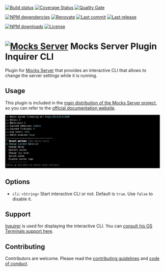 [![Build status][build-image]][build-url] [![Coverage Status][coveralls-image]][coveralls-url] [![Quality Gate][quality-gate-image]][quality-gate-url]

[![NPM dependencies][npm-dependencies-image]][npm-dependencies-url] [![Renovate](https://img.shields.io/badge/renovate-enabled-brightgreen.svg)](https://renovatebot.com) [![Last commit][last-commit-image]][last-commit-url] [![Last release][release-image]][release-url] 

[![NPM downloads][npm-downloads-image]][npm-downloads-url] [![License][license-image]][license-url]


# [![Mocks Server][logo-url]][website-url] Mocks Server Plugin Inquirer CLI

Plugin for [Mocks Server][website-url] that provides an interactive CLI that allows to change the server settings while it is running.

## Usage

This plugin is included in the [main distribution of the Mocks Server project][main-distribution-url], so you can refer to the [official documentation website][website-url].

![Interactive CLI](assets/cli_animation.gif)

## Options

* `cli`: `<String>` Start interactive CLI or not. Default is `true`. Use `false` to disable it.

## Support

[Inquirer][inquirer-url] is used for displaying the interactive CLI. You can [consult his OS Terminals support here][inquirer-support].

## Contributing

Contributors are welcome.
Please read the [contributing guidelines](.github/CONTRIBUTING.md) and [code of conduct](.github/CODE_OF_CONDUCT.md).

[inquirer-url]: https://www.npmjs.com/package/inquirer
[inquirer-support]: https://www.npmjs.com/package/inquirer#support-os-terminals
[website-url]: https://www.mocks-server.org
[main-distribution-url]: https://www.npmjs.com/package/@mocks-server/main
[options-url]: https://www.mocks-server.org/docs/configuration-options
[logo-url]: https://www.mocks-server.org/img/logo_120.png

[coveralls-image]: https://coveralls.io/repos/github/mocks-server/plugin-inquirer-cli/badge.svg
[coveralls-url]: https://coveralls.io/github/mocks-server/plugin-inquirer-cli
[build-image]: https://github.com/mocks-server/plugin-inquirer-cli/workflows/build/badge.svg?branch=master
[build-url]: https://github.com/mocks-server/plugin-inquirer-cli/actions?query=workflow%3Abuild+branch%3Amaster
[last-commit-image]: https://img.shields.io/github/last-commit/mocks-server/plugin-inquirer-cli.svg
[last-commit-url]: https://github.com/mocks-server/plugin-inquirer-cli/commits
[license-image]: https://img.shields.io/npm/l/@mocks-server/plugin-inquirer-cli.svg
[license-url]: https://github.com/mocks-server/plugin-inquirer-cli/blob/master/LICENSE
[npm-downloads-image]: https://img.shields.io/npm/dm/@mocks-server/plugin-inquirer-cli.svg
[npm-downloads-url]: https://www.npmjs.com/package/@mocks-server/plugin-inquirer-cli
[npm-dependencies-image]: https://img.shields.io/david/mocks-server/plugin-inquirer-cli.svg
[npm-dependencies-url]: https://david-dm.org/mocks-server/plugin-inquirer-cli
[quality-gate-image]: https://sonarcloud.io/api/project_badges/measure?project=mocks-server-plugin-inquirer-cli&metric=alert_status
[quality-gate-url]: https://sonarcloud.io/dashboard?id=mocks-server-plugin-inquirer-cli
[release-image]: https://img.shields.io/github/release-date/mocks-server/plugin-inquirer-cli.svg
[release-url]: https://github.com/mocks-server/plugin-inquirer-cli/releases
